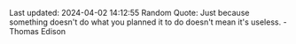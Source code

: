 Last updated: 2024-04-02 14:12:55
Random Quote: Just because something doesn't do what you planned it to do doesn't mean it's useless. - Thomas Edison